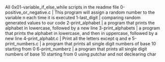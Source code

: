 All 0x01-variable_if_else_while scripts in the readme file
0-positive_or_negative.c | This program will assign a random number to the variable n each time it is executed
1-last_digit | comparing random generated values to our code
2-print_alphabet | a program that prints the alphabet in lowercase, followed by a new line
3-print_alphabets | a program that prints the alphabet in lowercase, and then in uppercase, followed by a new line
4-print_alphabt.c | Print all the letters except q and e
5-print_numbers.c | a program that prints all single digit numbers of base 10 starting from 0
6-print_numberz | a program that prints all single digit numbers of base 10 starting from 0 using putchar and not declearing char

